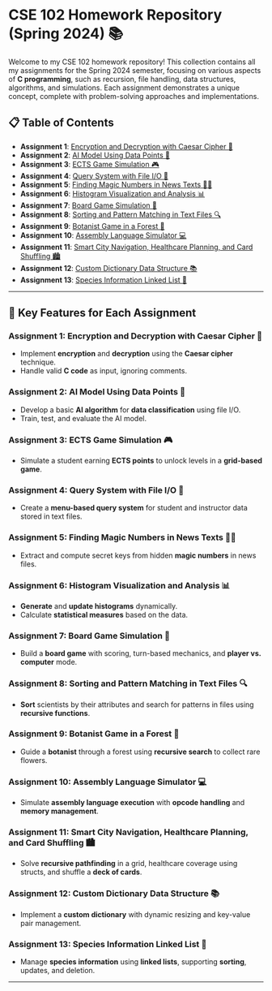 # CSE 102 Homework Repository (Spring 2024) 📚

Welcome to my CSE 102 homework repository! This collection contains all my assignments for the Spring 2024 semester, focusing on various aspects of **C programming**, such as recursion, file handling, data structures, algorithms, and simulations. Each assignment demonstrates a unique concept, complete with problem-solving approaches and implementations.

## 📋 Table of Contents

- **Assignment 1**: [Encryption and Decryption with Caesar Cipher 🔐](#Hw1)
- **Assignment 2**: [AI Model Using Data Points 🤖](#assignment-2)
- **Assignment 3**: [ECTS Game Simulation 🎮](#assignment-3)
- **Assignment 4**: [Query System with File I/O 📄](#assignment-4)
- **Assignment 5**: [Finding Magic Numbers in News Texts 🧙‍♂️](#assignment-5)
- **Assignment 6**: [Histogram Visualization and Analysis 📊](#assignment-6)
- **Assignment 7**: [Board Game Simulation 🎲](#assignment-7)
- **Assignment 8**: [Sorting and Pattern Matching in Text Files 🔍](#assignment-8)
- **Assignment 9**: [Botanist Game in a Forest 🌲](#assignment-9)
- **Assignment 10**: [Assembly Language Simulator 💻](#assignment-10)
- **Assignment 11**: [Smart City Navigation, Healthcare Planning, and Card Shuffling 🏙️](#assignment-11)
- **Assignment 12**: [Custom Dictionary Data Structure 📚](#assignment-12)
- **Assignment 13**: [Species Information Linked List 🦁](#assignment-13)

---

## 📝 Key Features for Each Assignment

### Assignment 1: Encryption and Decryption with Caesar Cipher 🔐
- Implement **encryption** and **decryption** using the **Caesar cipher** technique.
- Handle valid **C code** as input, ignoring comments.

### Assignment 2: AI Model Using Data Points 🤖
- Develop a basic **AI algorithm** for **data classification** using file I/O.
- Train, test, and evaluate the AI model.

### Assignment 3: ECTS Game Simulation 🎮
- Simulate a student earning **ECTS points** to unlock levels in a **grid-based game**.

### Assignment 4: Query System with File I/O 📄
- Create a **menu-based query system** for student and instructor data stored in text files.

### Assignment 5: Finding Magic Numbers in News Texts 🧙‍♂️
- Extract and compute secret keys from hidden **magic numbers** in news files.

### Assignment 6: Histogram Visualization and Analysis 📊
- **Generate** and **update histograms** dynamically.
- Calculate **statistical measures** based on the data.

### Assignment 7: Board Game Simulation 🎲
- Build a **board game** with scoring, turn-based mechanics, and **player vs. computer** mode.

### Assignment 8: Sorting and Pattern Matching in Text Files 🔍
- **Sort** scientists by their attributes and search for patterns in files using **recursive functions**.

### Assignment 9: Botanist Game in a Forest 🌲
- Guide a **botanist** through a forest using **recursive search** to collect rare flowers.

### Assignment 10: Assembly Language Simulator 💻
- Simulate **assembly language execution** with **opcode handling** and **memory management**.

### Assignment 11: Smart City Navigation, Healthcare Planning, and Card Shuffling 🏙️
- Solve **recursive pathfinding** in a grid, healthcare coverage using structs, and shuffle a **deck of cards**.

### Assignment 12: Custom Dictionary Data Structure 📚
- Implement a **custom dictionary** with dynamic resizing and key-value pair management.

### Assignment 13: Species Information Linked List 🦁
- Manage **species information** using **linked lists**, supporting **sorting**, updates, and deletion.

---

<!-- Proudly created with GPRM ( https://gprm.itsvg.in ) -->
